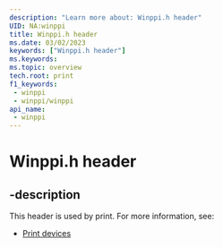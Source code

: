 ```yaml
---
description: "Learn more about: Winppi.h header"
UID: NA:winppi
title: Winppi.h header
ms.date: 03/02/2023
keywords: ["Winppi.h header"]
ms.keywords: 
ms.topic: overview
tech.root: print
f1_keywords:
 - winppi
 - winppi/winppi
api_name:
 - winppi
---
```


# Winppi.h header

## -description

This header is used by print. For more information, see:

- [Print devices](../_print/index.md)
